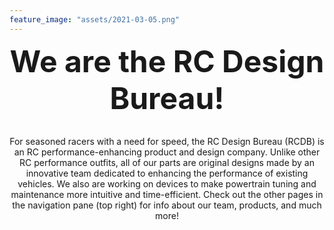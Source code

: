 ```yaml
---
feature_image: "assets/2021-03-05.png"
---
```


**<font size="7"><center>We are the RC Design Bureau!</center></font>**
<br>
<center> 
For seasoned racers with a need for speed, the RC Design Bureau (RCDB) is an RC performance-enhancing product and design company.  
Unlike other RC performance outfits, all of our parts are original designs made by an innovative team dedicated to enhancing the performance of existing vehicles.
We also are working on devices to make powertrain tuning and maintenance more intuitive and time-efficient. Check out the other pages in the navigation pane (top right) for 
info about our team, products, and much more!
</center>